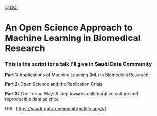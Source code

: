 [![DOI](https://zenodo.org/badge/337219292.svg)](https://zenodo.org/badge/latestdoi/337219292)

# An Open Science Approach to Machine Learning in Biomedical Research

### This is the script for a talk I'll give in Saudi Data Community

**Part 1:** Applications of Machine Learning (ML) in Biomedical Reserach

**Part 2:** Open Science and the Replication Crisis

**Part 3:** The Turing Way: A step towards collaborative culture and reproducible data science

URL: https://saudi-data-community.netlify.app/#1

